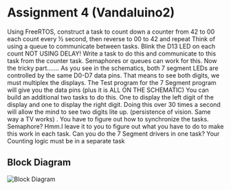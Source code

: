 # Assignment 4 (Vandaluino2)

Using FreeRTOS, construct a task to count down a counter from  42 to 00 each count every ½  second, then reverse to 00 to 42 and repeat   Think of using a queue to communicate between tasks.
Blink the D13 LED on each count NOT USING DELAY!   Write a task to do this and communicate to this task from the counter task.  Semaphores or queues can work for this.
Now the tricky part…….
As you see in the schematics, both 7 segment LEDs are controlled by the same D0-D7 data pins.  That means to see both digits, we must multiplex the displays.   The Test program for the 7 Segment program will give you the data pins (plus it is ALL ON THE SCHEMATIC)
You can build an additional two tasks to do this.  One to display the left digit of the display and one to display the right digit.   Doing this over 30 times a second will allow the mind to see two digits lite up. (persistence of vision.  Same way a TV works) .  You have to figure out how to synchronize the tasks.  Semaphore?  Hmm.I leave it to you to figure out what you have to do to make this work in each task.  Can you do the 7 Segment drivers in one task? Your Counting logic must be in a separate task

## Block Diagram

![Block Diagram](diagrams/Block_Diagram.pdf])
